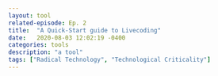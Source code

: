 ```yaml
---
layout: tool
related-episode: Ep. 2
title:  "A Quick-Start guide to Livecoding"
date:   2020-08-03 12:02:19 -0400
categories: tools
description: "a tool"
tags: ["Radical Technology", "Technological Criticality"]
---
```

